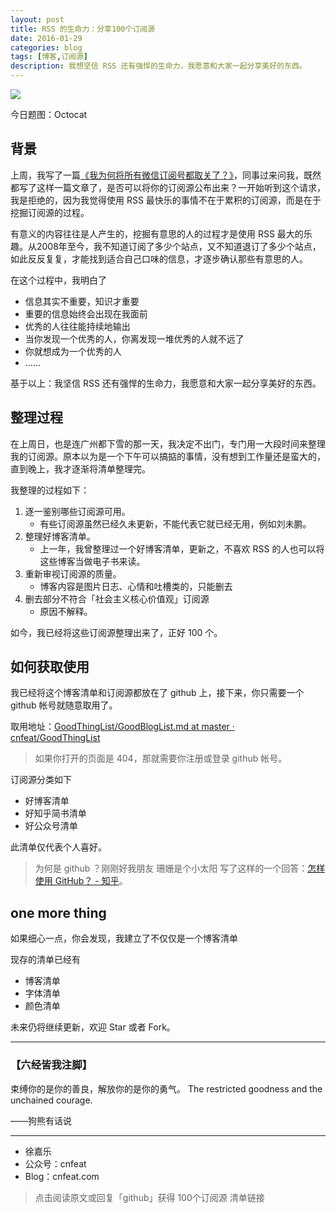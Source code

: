 ```yaml
---
layout: post
title: RSS 的生命力：分享100个订阅源
date: 2016-01-29
categories: blog
tags: [博客,订阅源]
description: 我想坚信 RSS 还有强悍的生命力，我愿意和大家一起分享美好的东西。
---
```


![](http://openmindclub.qiniudn.com/cnfeat/image/GithubOctocat1.jpg?imageMogr2/thumbnail/600x)


今日题图：Octocat

## 背景

上周，我写了一篇[《我为何将所有微信订阅号都取关了？》](http://mp.weixin.qq.com/s?__biz=MzA4MTQ0NDQxNg==&mid=402011079&idx=1&sn=e26a57a4a23145dab22b68bcf5ead0e6#rd)，同事过来问我，既然都写了这样一篇文章了，是否可以将你的订阅源公布出来？一开始听到这个请求，我是拒绝的，因为我觉得使用 RSS 最快乐的事情不在于累积的订阅源，而是在于挖掘订阅源的过程。

有意义的内容往往是人产生的，挖掘有意思的人的过程才是使用 RSS 最大的乐趣。从2008年至今，我不知道订阅了多少个站点，又不知道退订了多少个站点，如此反反复复，才能找到适合自己口味的信息，才逐步确认那些有意思的人。

在这个过程中，我明白了

- 信息其实不重要，知识才重要
- 重要的信息始终会出现在我面前
- 优秀的人往往能持续地输出
- 当你发现一个优秀的人，你离发现一堆优秀的人就不远了
- 你就想成为一个优秀的人
- ……

基于以上：我坚信 RSS 还有强悍的生命力，我愿意和大家一起分享美好的东西。

## 整理过程

在上周日，也是连广州都下雪的那一天，我决定不出门，专门用一大段时间来整理我的订阅源。原本以为是一个下午可以搞掂的事情，没有想到工作量还是蛮大的，直到晚上，我才逐渐将清单整理完。

我整理的过程如下：

1. 逐一鉴别哪些订阅源可用。
	+ 有些订阅源虽然已经久未更新，不能代表它就已经无用，例如刘未鹏。
1. 整理好博客清单。
	+ 上一年，我曾整理过一个好博客清单，更新之，不喜欢 RSS 的人也可以将这些博客当做电子书来读。
1. 重新审视订阅源的质量。
	+ 博客内容是图片日志、心情和吐槽类的，只能删去
1. 删去部分不符合「社会主义核心价值观」订阅源
	+ 原因不解释。


如今，我已经将这些订阅源整理出来了，正好 100 个。

## 如何获取使用

我已经将这个博客清单和订阅源都放在了 github 上，接下来，你只需要一个 github 帐号就随意取用了。

取用地址：[GoodThingList/GoodBlogList.md at master · cnfeat/GoodThingList](https://github.com/cnfeat/GoodThingList/blob/master/GoodBlogList.md)


>如果你打开的页面是 404，那就需要你注册或登录 github 帐号。



订阅源分类如下

- 好博客清单
- 好知乎简书清单
- 好公众号清单

此清单仅代表个人喜好。

>为何是 github ？刚刚好我朋友 珊姗是个小太阳 写了这样的一个回答：[怎样使用 GitHub？ - 知乎](https://www.zhihu.com/question/20070065)。


## one more thing

如果细心一点，你会发现，我建立了不仅仅是一个博客清单

现存的清单已经有

- 博客清单
- 字体清单
- 颜色清单

未来仍将继续更新，欢迎 Star 或者 Fork。



----

### **【六经皆我注脚】**


束缚你的是你的善良，解放你的是你的勇气。
The restricted goodness and the unchained courage.

——狗熊有话说



----

- 徐嘉乐
- 公众号：cnfeat
- Blog：cnfeat.com

>点击阅读原文或回复「github」获得 100个订阅源 清单链接







